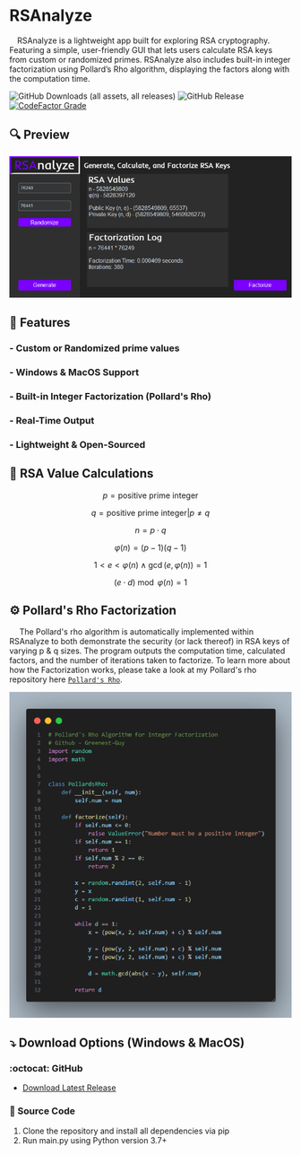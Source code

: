 # RSAnalyze
&emsp;RSAnalyze is a lightweight app built for exploring RSA cryptography. Featuring a simple, user-friendly GUI that lets users calculate RSA keys from custom or randomized primes. RSAnalyze also includes built-in integer factorization using Pollard’s Rho algorithm, displaying the factors along with the computation time.

![GitHub Downloads (all assets, all releases)](https://img.shields.io/github/downloads/Greenest-Guy/RSAnalyze/total?style=for-the-badge&color=029cff) ![GitHub Release](https://img.shields.io/github/v/release/Greenest-Guy/RSAnalyze?style=for-the-badge&color=029cff)
[![CodeFactor Grade](https://img.shields.io/codefactor/grade/github/Greenest-Guy/RSAnalyze?style=for-the-badge)](https://www.codefactor.io/repository/github/Greenest-Guy/RSAnalyze)

  
## :mag: Preview
![preview](https://github.com/Greenest-Guy/RSAnalyze/blob/main/preview.png)

## :star2: Features
### - Custom or Randomized prime values
### - Windows & MacOS Support
### - Built-in Integer Factorization (Pollard's Rho)
### - Real-Time Output
### - Lightweight & Open-Sourced

## :1234: RSA Value Calculations

$$
p = \text{positive prime integer}
$$

$$
q = \text{positive prime integer} | p \neq q
$$

$$
n = p \cdot q
$$

$$
\varphi(n) = (p - 1)(q - 1)
$$

$$
1 < e < \varphi(n) \land \gcd(e, \varphi(n)) = 1
$$

$$
(e \cdot d) \bmod \varphi(n) = 1
$$



## :gear: Pollard's Rho Factorization
&emsp; The Pollard's rho algorithm is automatically implemented within RSAnalyze to both demonstrate the security (or lack thereof) in RSA keys of varying p & q sizes. The program outputs the computation time, calculated factors, and the number of iterations taken to factorize. To learn more about how the Factorization works, please take a look at my Pollard's rho repository here [`Pollard's Rho`](https://github.com/Greenest-Guy/Pollards-Rho-Python).

![image](https://github.com/Greenest-Guy/RSAnalyze/blob/main/PolloardsRho_snapshot.png)



## :arrow_heading_down: Download Options (Windows & MacOS)
### :octocat: GitHub
- [Download Latest Release](https://github.com/Greenest-Guy/RSAnalyze/releases/latest)
### :snake: Source Code
1. Clone the repository and install all dependencies via pip
2. Run main.py using Python version 3.7+
